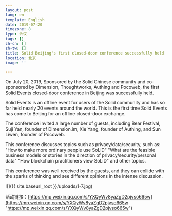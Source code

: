 ```yaml
---
layout: post
lang: en
template: English
date: 2019-07-20
timezone: 8
type: 会议
tags: []
zh-cn: []
zh-tw: []
title: Solid Beijing's first closed-door conference successfully held
location: 北京
image: ''

---
```

On July 20, 2019, Sponsored by the Solid Chinese community and co-sponsored by Dimension, Thoughtworks, Authing and Pocoweb, the first Solid Events closed-door conference in Beijing was successfully held.

Solid Events is an offline event for users of the Solid community and has so far held nearly 20 events around the world. This is the first time Solid Events has come to Beijing for an offline closed-door exchange.

The conference invited a large number of guests, including Bear Festival, Suji Yan, founder of Dimension.im, Xie Yang, founder of Authing, and Sun Liwen, founder of Pocoweb.

This conference discusses topics such as privacy/data/security, such as: "How to make more ordinary people use SoLiD" "What are the feasible business models or stories in the direction of privacy/security/personal data" "How blockchain practitioners view SoLiD" and other topics.

This conference was well received by the guests, and they can collide with the sparks of thinking and see different opinions in the intense discussion.

![]({{ site.baseurl_root }}/uploads/1-7.jpg)

活动链接：[https://mp.weixin.qq.com/s/YXQyWv8yaZgD2pjvso665w](https://mp.weixin.qq.com/s/YXQyWv8yaZgD2pjvso665w "https://mp.weixin.qq.com/s/YXQyWv8yaZgD2pjvso665w")